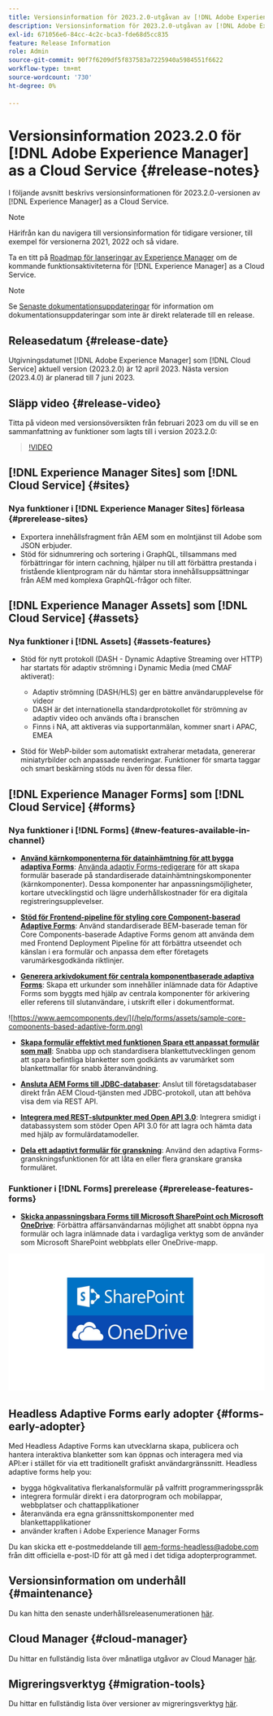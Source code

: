 ```yaml
---
title: Versionsinformation för 2023.2.0-utgåvan av [!DNL Adobe Experience Manager] as a Cloud Service.
description: Versionsinformation för 2023.2.0-utgåvan av [!DNL Adobe Experience Manager] as a Cloud Service.
exl-id: 671056e6-84cc-4c2c-bca3-fde68d5cc835
feature: Release Information
role: Admin
source-git-commit: 90f7f6209df5f837583a7225940a5984551f6622
workflow-type: tm+mt
source-wordcount: '730'
ht-degree: 0%

---
```


# Versionsinformation 2023.2.0 för [!DNL Adobe Experience Manager] as a Cloud Service {#release-notes}

I följande avsnitt beskrivs versionsinformationen för 2023.2.0-versionen av [!DNL Experience Manager] as a Cloud Service.

>[!NOTE]
>
>Härifrån kan du navigera till versionsinformation för tidigare versioner, till exempel för versionerna 2021, 2022 och så vidare.
>
>Ta en titt på [Roadmap för lanseringar av Experience Manager](https://experienceleague.adobe.com/docs/experience-manager-release-information/aem-release-updates/update-releases-roadmap.html) om de kommande funktionsaktiviteterna för [!DNL Experience Manager] as a Cloud Service.

>[!NOTE]
>
>Se [Senaste dokumentationsuppdateringar](https://experienceleague.adobe.com/docs/experience-manager-release-information/aem-release-updates/doc-updates/documentation-updates.html) för information om dokumentationsuppdateringar som inte är direkt relaterade till en release.

## Releasedatum {#release-date}

Utgivningsdatumet [!DNL Adobe Experience Manager] som [!DNL Cloud Service] aktuell version (2023.2.0) är 12 april 2023. Nästa version (2023.4.0) är planerad till 7 juni 2023.

## Släpp video {#release-video}

Titta på videon med versionsöversikten från februari 2023 om du vill se en sammanfattning av funktioner som lagts till i version 2023.2.0:

>[!VIDEO](https://video.tv.adobe.com/v/3416885/?quality=12)

## [!DNL Experience Manager Sites] som [!DNL Cloud Service] {#sites}

### Nya funktioner i [!DNL Experience Manager Sites] förleasa {#prerelease-sites}

* Exportera innehållsfragment från AEM som en molntjänst till Adobe som JSON erbjuder.
* Stöd för sidnumrering och sortering i GraphQL, tillsammans med förbättringar för intern cachning, hjälper nu till att förbättra prestanda i fristående klientprogram när du hämtar stora innehållsuppsättningar från AEM med komplexa GraphQL-frågor och filter.

## [!DNL Experience Manager Assets] som [!DNL Cloud Service] {#assets}

### Nya funktioner i [!DNL Assets] {#assets-features}

* Stöd för nytt protokoll (DASH - Dynamic Adaptive Streaming over HTTP) har startats för adaptiv strömning i Dynamic Media (med CMAF aktiverat):
   * Adaptiv strömning (DASH/HLS) ger en bättre användarupplevelse för videor
   * DASH är det internationella standardprotokollet för strömning av adaptiv video och används ofta i branschen
   * Finns i NA, att aktiveras via supportanmälan, kommer snart i APAC, EMEA

* Stöd för WebP-bilder som automatiskt extraherar metadata, genererar miniatyrbilder och anpassade renderingar. Funktioner för smarta taggar och smart beskärning stöds nu även för dessa filer.

## [!DNL Experience Manager Forms] som [!DNL Cloud Service] {#forms}

### Nya funktioner i [!DNL Forms] {#new-features-available-in-channel}

* **[Använd kärnkomponenterna för datainhämtning för att bygga adaptiva Forms](https://experienceleague.adobe.com/docs/experience-manager-core-components/using/adaptive-forms/introduction.html)**: [Använda adaptiv Forms-redigerare](/help/forms/creating-adaptive-form-core-components.md) för att skapa formulär baserade på standardiserade datainhämtningskomponenter (kärnkomponenter). Dessa komponenter har anpassningsmöjligheter, kortare utvecklingstid och lägre underhållskostnader för era digitala registreringsupplevelser.

* **[Stöd för Frontend-pipeline för styling core Component-baserad Adaptive Forms](/help/forms/using-themes-in-core-components.md)**: Använd standardiserade BEM-baserade teman för Core Components-baserade Adaptive Forms genom att använda dem med Frontend Deployment Pipeline för att förbättra utseendet och känslan i era formulär och anpassa dem efter företagets varumärkesgodkända riktlinjer.

* **[Generera arkivdokument för centrala komponentbaserade adaptiva Forms](/help/forms/generate-document-of-record-core-components.md)**: Skapa ett urkunder som innehåller inlämnade data för Adaptive Forms som byggts med hjälp av centrala komponenter för arkivering eller referens till slutanvändare, i utskrift eller i dokumentformat.

![https://www.aemcomponents.dev/](/help/forms/assets/sample-core-components-based-adaptive-form.png)

* **[Skapa formulär effektivt med funktionen Spara ett anpassat formulär som mall](/help/forms/template-editor.md#save-an-adaptive-form-as-template-saving-adaptive-form-as-template)**: Snabba upp och standardisera blankettutvecklingen genom att spara befintliga blanketter som godkänts av varumärket som blankettmallar för snabb återanvändning.

* **[Ansluta AEM Forms till JDBC-databaser](/help/forms/configure-data-sources.md#configure-relational-database-configure-relational-database)**: Anslut till företagsdatabaser direkt från AEM Cloud-tjänsten med JDBC-protokoll, utan att behöva visa dem via REST API.

* **[Integrera med REST-slutpunkter med Open API 3.0](/help/forms/configure-data-sources.md#configure-restful-services-open-api-specification-version-20-configure-restful-services-swagger-version30)**: Integrera smidigt i databassystem som stöder Open API 3.0 för att lagra och hämta data med hjälp av formulärdatamodeller.

* **[Dela ett adaptivt formulär för granskning](/help/forms/create-reviews-forms.md)**: Använd den adaptiva Forms-granskningsfunktionen för att låta en eller flera granskare granska formuläret.


### Funktioner i [!DNL Forms] prerelease {#prerelease-features-forms}

* **[Skicka anpassningsbara Forms till Microsoft SharePoint och Microsoft OneDrive](/help/forms/configuring-submit-actions.md)**: Förbättra affärsanvändarnas möjlighet att snabbt öppna nya formulär och lagra inlämnade data i vardagliga verktyg som de använder som Microsoft SharePoint webbplats eller OneDrive-mapp.

![Skicka anpassningsbara Forms till Microsoft SharePoint och Microsoft OneDrive](/help/forms/assets/onedrive-and-sharepoint.jpg)


## Headless Adaptive Forms early adopter {#forms-early-adopter}

Med Headless Adaptive Forms kan utvecklarna skapa, publicera och hantera interaktiva blanketter som kan öppnas och interagera med via API:er i stället för via ett traditionellt grafiskt användargränssnitt. Headless adaptive forms help you:

* bygga högkvalitativa flerkanalsformulär på valfritt programmeringsspråk
* integrera formulär direkt i era datorprogram och mobilappar, webbplatser och chattapplikationer
* återanvända era egna gränssnittskomponenter med blankettapplikationer
* använder kraften i Adobe Experience Manager Forms

Du kan skicka ett e-postmeddelande till aem-forms-headless@adobe.com från ditt officiella e-post-ID för att gå med i det tidiga adopterprogrammet.

## Versionsinformation om underhåll {#maintenance}

Du kan hitta den senaste underhållsreleasenumerationen [här](/help/release-notes/maintenance/latest.md).

## Cloud Manager {#cloud-manager}

Du hittar en fullständig lista över månatliga utgåvor av Cloud Manager [här](/help/implementing/cloud-manager/release-notes/current.md).

## Migreringsverktyg {#migration-tools}

Du hittar en fullständig lista över versioner av migreringsverktyg [här](/help/journey-migration/release-notes/release-notes-migration-tools-current.md).
